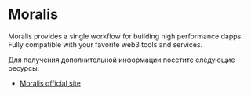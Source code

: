 # Moralis

Moralis provides a single workflow for building high performance dapps. Fully compatible with your favorite web3 tools and services.

Для получения дополнительной информации посетите следующие ресурсы:

- [Moralis official site](https://moralis.io/)
